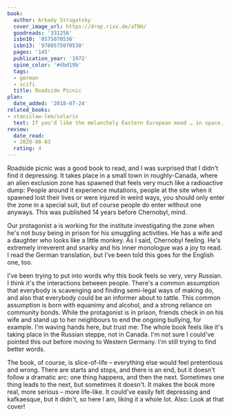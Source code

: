 ```yaml
---
book:
  author: Arkady Strugatsky
  cover_image_url: https://drop.rixx.de/aT0H/
  goodreads: '331256'
  isbn10: '0575070536'
  isbn13: '9780575070530'
  pages: '145'
  publication_year: '1972'
  spine_color: '#dbd19b'
  tags:
  - german
  - scifi
  title: Roadside Picnic
plan:
  date_added: '2018-07-24'
related_books:
- stanislaw-lem/solaris
  text: If you'd like the melancholy Eastern European mood … in space.
review:
  date_read:
  - 2020-08-03
  rating: 4
---
```


Roadside picnic was a good book to read, and I was surprised that I didn't find it depressing. It takes place in
a small town in roughly-Canada, where an alien exclusion zone has spawned that feels very much like a radioactive dump:
People around it experience mutations, people at the site when it spawned lost their lives or were injured in weird
ways, you should only enter the zone in a special suit, but of course people do enter without one anyways. This was
published 14 years before Chernobyl, mind.

Our protagonist a is working for the institute investigating the zone when he's not busy being in prison for his
smuggling activities. He has a wife and a daughter <span class="spoilers">who looks like a little monkey. As I said,
Chernobyl feeling</span>. He's extremely irreverent and snarky and his inner monologue was a joy to read. I read the
German translation, but I've been told this goes for the English one, too.

I've been trying to put into words why this book feels so very, very Russian. I think it's the interactions between
people. There's a common assumption that everybody is scavenging and finding semi-legal ways of making do, and also that
everybody could be an informer about to tattle. This common assumption is born with equanimy and alcohol, and a strong
reliance on community bonds. While the protagonist is in prison, friends check in on his wife and stand up to her
neighbours to end the ongoing bullying, for example. I'm waving hands here, but trust me: The whole book feels like it's
taking place in the Russian steppe, not in Canada. I'm not sure I could've pointed this out before moving to Western
Germany. I'm still trying to find better words.

The book, of course, is slice-of-life – everything else would feel pretentious and wrong. There are starts and stops,
and there is an end, but it doesn't follow a dramatic arc: one thing happens, and then the next. Sometimes one thing
leads to the next, but sometimes it doesn't. It makes the book more real, more serious – more life-like. It could've
easily felt depressing and kafkaesque, but it didn't, so here I am, liking it a whole lot. Also: Look at that cover!

